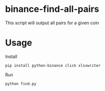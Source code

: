 # binance-find-all-pairs
This script will output all pairs for a given coin

# Usage

Install
```
pip install python-binance click xlsxwriter
```

Run
```
python find.py

```